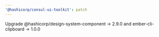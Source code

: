 ```yaml
---
'@hashicorp/consul-ui-toolkit': patch
---
```


Upgrade @hashicorp/design-system-component -> 2.9.0 and ember-cli-clipboard -> 1.0.0
